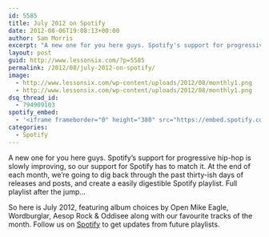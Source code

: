 ```yaml
---
id: 5585
title: July 2012 on Spotify
date: 2012-08-06T19:08:13+00:00
author: Sam Morris
excerpt: "A new one for you here guys. Spotify's support for progressive hip-hop is slowly improving, so our support for Spotify has to match it. "
layout: post
guid: http://www.lessonsix.com/?p=5585
permalink: /2012/08/july-2012-on-spotify/
image:
  - http://www.lessonsix.com/wp-content/uploads/2012/08/monthly1.png
  - http://www.lessonsix.com/wp-content/uploads/2012/08/monthly1.png
dsq_thread_id:
  - 794909103
spotify_embed:
  - '<iframe frameborder="0" height="380" src="https://embed.spotify.com/?uri=spotify:user:lessonsix:playlist:4ESwXWdNoqTY7ijax2ztBJ" width="300"></iframe>'
categories:
  - Spotify
---
```

A new one for you here guys. Spotify&#8217;s support for progressive hip-hop is slowly improving, so our support for Spotify has to match it. At the end of each month, we&#8217;re going to dig back through the past thirty-ish days of releases and posts, and create a easily digestible Spotify playlist. Full playlist after the jump&#8230;

<!--more-->

So here is July 2012, featuring album choices by Open Mike Eagle, Wordburglar, Aesop Rock & Oddisee along with our favourite tracks of the month. Follow us on [Spotify](http://open.spotify.com/user/lessonsix) to get updates from future playlists.